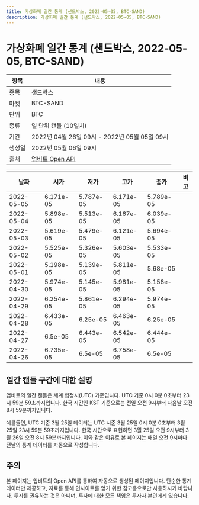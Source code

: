 ```yaml
---
title: 가상화폐 일간 통계 (샌드박스, 2022-05-05, BTC-SAND)
description: 가상화폐 일간 통계 (샌드박스, 2022-05-05, BTC-SAND)
---
```



가상화폐 일간 통계 (샌드박스, 2022-05-05, BTC-SAND)
===

|항목|내용|
|--|--|
|종목|샌드박스|
|마켓|BTC-SAND|
|단위|BTC|
|종류|일 단위 캔들 (10일치)|
|기간|2022년 04월 26일 09시 - 2022년 05월 05일 09시|
|생성일|2022년 05월 06일 09시|
|출처|[업비트 Open API](https://docs.upbit.com)|


|날짜|시가|저가|고가|종가|비고|
|--|--|--|--|--|--|
|2022-05-05|6.171e-05|5.787e-05|6.171e-05|5.789e-05|    |
|2022-05-04|5.898e-05|5.513e-05|6.167e-05|6.039e-05|    |
|2022-05-03|5.619e-05|5.479e-05|6.121e-05|5.694e-05|    |
|2022-05-02|5.525e-05|5.326e-05|5.603e-05|5.533e-05|    |
|2022-05-01|5.198e-05|5.139e-05|5.811e-05|5.68e-05|    |
|2022-04-30|5.974e-05|5.145e-05|5.981e-05|5.158e-05|    |
|2022-04-29|6.254e-05|5.861e-05|6.294e-05|5.974e-05|    |
|2022-04-28|6.433e-05|6.25e-05|6.463e-05|6.25e-05|    |
|2022-04-27|6.5e-05|6.443e-05|6.542e-05|6.444e-05|    |
|2022-04-26|6.735e-05|6.5e-05|6.758e-05|6.5e-05|    |


일간 캔들 구간에 대한 설명
---


업비트의 일간 캔들은 세계 협정시(UTC) 기준입니다. 
UTC 기준 0시 0분 0초부터 23시 59분 59초까지입니다. 
한국 시간인 KST 기준으로는 전일 오전 9시부터 다음날 오전 8시 59분까지입니다. 


예를들면, UTC 기준 3월 25일 데이터는 UTC 시준 3월 25일 0시 0분 0초부터 3월 25일 23시 59분 59초까지입니다. 
한국 시간으로 표현하면 3월 25일 오전 9시부터 3월 26일 오전 8시 59분까지입니다. 
이와 같은 이유로 본 페이지는 매일 오전 9시마다 전날의 통계 데이터를 자동으로 작성합니다. 


주의
---


본 페이지는 업비트의 Open API를 통하여 자동으로 생성된 페이지입니다. 
단순한 통계 데이터만 제공하고, 자료를 통해 인사이트를 얻기 위한 참고용으로만 사용하시기 바랍니다. 
투자를 권유하는 것은 아니며, 투자에 대한 모든 책임은 투자자 본인에게 있습니다. 
